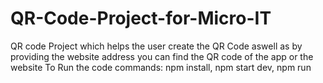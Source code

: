 # QR-Code-Project-for-Micro-IT
QR code Project which helps the user create the QR Code aswell as by providing the website address you  can find the QR code of the app or the website 
To Run the code commands:
                          npm install,
                          npm start dev,
                          npm run

